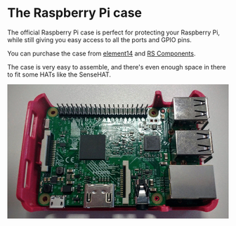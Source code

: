# The Raspberry Pi case

The official Raspberry Pi case is perfect for protecting your Raspberry Pi, while still giving you easy access to all the ports and GPIO pins.

You can purchase the case from [element14](https://www.element14.com/community/docs/DOC-76996/l/raspberry-pi-official-enclosure-from-the-raspberry-pi-foundation?ICID=rpimain-picase-ban) and [RS Components](http://uk.rs-online.com/web/p/development-board-enclosures/8787594/).

The case is very easy to assemble, and there's even enough space in there to fit some HATs like the SenseHAT.

![](images/case.gif)
